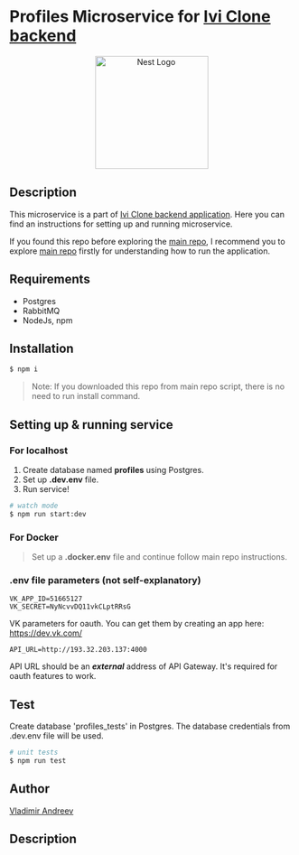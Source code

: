 # Profiles Microservice for [Ivi Clone backend](https://github.com/srgklmv/ivi-clone-repo)

<p align="center">
  <img src="https://nestjs.com/img/logo-small.svg" width="200" alt="Nest Logo" />
</p>


## Description

This microservice is a part of [Ivi Clone backend application](https://github.com/srgklmv/ivi-clone-repo).
Here you can find an instructions for setting up and running microservice.

If you found this repo before exploring the [main repo](https://github.com/srgklmv/ivi-clone-repo),
I recommend you to explore [main repo](https://github.com/srgklmv/ivi-clone-repo) firstly for understanding how to run the application.

## Requirements
- Postgres
- RabbitMQ
- NodeJs, npm

## Installation

```bash
$ npm i
```

> Note: If you downloaded this repo from main repo script, there is no need to run install command.

## Setting up & running service

### For localhost

1. Create database named **profiles** using Postgres.
2. Set up **.dev.env** file.
3. Run service!

```bash
# watch mode
$ npm run start:dev
```

### For Docker
> Set up a **.docker.env** file and continue follow main repo instructions.

### .env file parameters (not self-explanatory)
```
VK_APP_ID=51665127
VK_SECRET=NyNcvvDQ11vkCLptRRsG
```
VK parameters for oauth. You can get them by creating an app here:
https://dev.vk.com/

```
API_URL=http://193.32.203.137:4000
```
API URL should be an ***external*** address of API Gateway. It's required for oauth features to work.

## Test
Create database 'profiles_tests' in Postgres. The database credentials from .dev.env file will be used.
```bash
# unit tests
$ npm run test

```

## Author
[Vladimir Andreev](https://github.com/JcJet)
## Description



